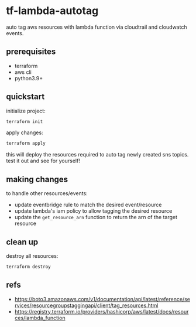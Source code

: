 # tf-lambda-autotag

auto tag aws resources with lambda function via cloudtrail and cloudwatch events.

## prerequisites

- terraform
- aws cli
- python3.9+

## quickstart

initialize project:

```sh
terraform init
```

apply changes:

```sh
terraform apply
```

this will deploy the resources required to auto tag newly created sns topics. test it out and see for yourself!

## making changes

to handle other resources/events:

- update eventbridge rule to match the desired event/resource
- update lambda's iam policy to allow tagging the desired resource
- update the `get_resource_arn` function to return the arn of the target resource

## clean up

destroy all resources:

```sh
terraform destroy
```

## refs

- https://boto3.amazonaws.com/v1/documentation/api/latest/reference/services/resourcegroupstaggingapi/client/tag_resources.html
- https://registry.terraform.io/providers/hashicorp/aws/latest/docs/resources/lambda_function
